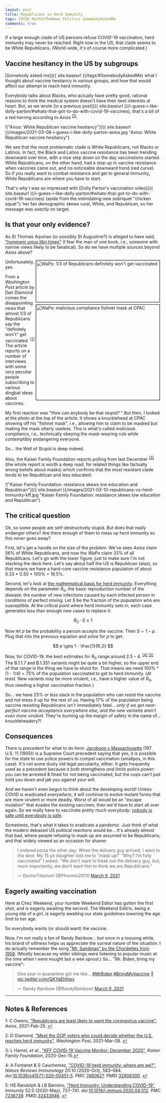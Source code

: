 ```yaml
---
layout: post
title: Republicans vs Herd Immunity
tags: COVID MathInTheNews Politics SomebodyAskedMe
comments: true
---
```


If a large enough clade of US persons refuse COVID-19 vaccination, herd immunity may never
be reached.  Right now in the US, that clade seems to be White Republicans.  (World-wide,
it's of course more complicated.)  

## Vaccine hesitancy in the US by subgroups 

[Somebody asked me]({{ site.baseurl }}/tags/#SomebodyAskedMe) what I thought about vaccine
hesitancy in various groups, and how that would affect our attempt to reach herd
immunity.  

Everybody talks about Blacks, who actually have pretty good, rational reasons to
think the medical system doesn't have their best interests at heart.  But, as we wrote
[in a previous post]({{ site.baseurl }}/i-guess-i-like-dolly-parton/#whats-that-got-to-do-with-covid-19-vaccines), 
that's a bit of a red herring according to _Axios_ <sup id="fn1a">[[1]](#fn1)</sup>:  

!["Axios: White Republican vaccine hesitancy"]({{ site.baseurl }}/images/2021-03-08-i-guess-i-like-dolly-parton-axios.jpg "Axios: White Republican vaccine hesitancy")

We see that the most problematic clade is White Republicans, not Blacks or Latinos.  In
fact, the Black and Latino vaccine resistance has been trending downward over time, with a
nice step down on the day vaccinations started.  White Republicans, on the other hand, had
a _step up_ in vaccine resistance when vaccines came out, and no noticeable downward trend
(red curve).  So if you really want to combat resistance and get to general immunity,
White Republicans are where you have to start.  

That's why I was so impressed with
[Dolly Parton's vaccination video]({{ site.baseurl }}/i-guess-i-like-dolly-parton/#whats-that-got-to-do-with-covid-19-vaccines)
(aside from the intimidating new sobriquet "chicken squat"): her fan demographic skews rural,
White, and Republican, so her message was _exactly_ on target.  


## Is that your only evidence?  

As St Thomas Aquinas (or possibly St Augustine?) is alleged to have said, 
["hominem unius libri timeo"](https://en.wikipedia.org/wiki/Homo_unius_libri) 
(I fear the man of one book, i.e., someone with narrow views likely to be fanatical).  So
do we have multiple sources beyond _Axios_ above?  

<img src="{{ site.baseurl }}/images/2021-03-10-republicans-vs-herd-immunity-wapo.jpg" width="400" height="135" alt="WaPo: 1/3 of Republicans definitely won't get vaccinated" title="WaPo: 1/3 of Republicans definitely won't get vaccinated" style="float: right; margin: 3px 3px 3px 3px; border: 1px solid #000000;">
<img src="{{ site.baseurl }}/images/2021-03-10-republicans-vs-herd-immunity-wapo-fishnet-mask.jpg" width="400" height="309" alt="WaPo: malicious compliance fishnet mask at CPAC" title="WaPo: malicious compliance fishnet mask at CPAC" style="float: right; margin: 3px 3px 3px 3px; border: 1px solid #000000;">
Unfortunately, yes.  

From a _Washington Post_ article by Dan Diamond comes the
disappointing news that almost 1/3 of Republicans say the "definitely won't" get
vaccinated. <sup id="fn2a">[[2]](#fn2)</sup>  The article reports on a number of
interviews with some _very_ peculiar people subscribing to various dingbat ideas about
vaccines.  

My first reaction was "How can anybody be that _stupid?_ "  But then, I looked at the photo
at the top of the article.  It shows a knucklehead at CPAC showing off his "fishnet mask",
i.e., allowing him to claim to be masked but making the mask utterly useless.  This is
what's called _malicious compliance_, i.e., technically obeying the mask-wearing rule
while contemptibly endangering everyone.  

So&hellip; the Well of Stupid is deep indeed.  

Also, the Kaiser Family Foundation reports polling from last 
December <sup id="fn3a">[[3]](#fn3)</sup>
(the whole report is worth a deep read, for related things like factually wrong beliefs
about masks) which confirms that the most resistant clade tends to be Republican and less educated:  

!["Kaiser Family Foundation: resistance skews low education and Republican"]({{ site.baseurl }}/images/2021-03-10-republicans-vs-herd-immunity-kff.jpg "Kaiser Family Foundation: resistance skews low education and Republican")


## The critical question  

Ok, so some people are self-destructively stupid.  But does that really endanger others?
Are there enough of them to mess up herd immunity so this _never_ goes away?  

First, let's get a handle on the size of the problem.  We've seen _Axios_ claim 56% of
White Republicans, and now the _WaPo_ claim 33% of all Republicans.  Let's go with the
lower figure, just to make sure I'm not stacking the deck here.  Let's say about half the
US is Republican (alas), so that means we have a hard-core vaccine resistance population
of about 0.33 * 0.50 * 100% = 16.5%.  

Second, let's look at 
[the mathematical basis for herd immunity](https://en.wikipedia.org/wiki/Herd_immunity#Theoretical_basis).
Everything depends on the parameter $R_0$, the basic reproduction number of the disease:
the number of new infections caused by each infected person in conditions of perfect
mixing.  Let $S$ be the fraction of the population who are susceptible.  At the critical
point where herd immunity sets in, each case generates less than enough new cases to
replace it:  

$$
R_0 \cdot S \leq 1
$$

Now let $p$ be the probability a person accepts the vaccine.  Then $S = 1 - p$.  Plug
that into the previous equation and solve for $p$ to get:  

$$
p \geq 1 - \frac{1}{R_0}
$$

Now, for COVID-19, the best estimates for $R_0$ range around 
2.5 &ndash; 4. <sup id="fn4a">[[4]](#fn4)</sup> <sup id="fn5a">[[5]](#fn5)</sup>
The B.1.1.7 and B.1.351 variants might be quite a bit higher, so the upper end of that
range is the thing we have to shoot for.  That means we need 100% * (1 - 1/4) = 75% of the
population vaccinated to get to herd immunity.  (_At least._  New variants may be more
virulent, i.e., have a higher value of $R_0$, thus needing a higher vaccination fraction.)  

So&hellip; we have 25% or less slack in the population who can resist the vaccine and not
mess it up for the rest of us.  Having 17% of the population being vaccine resisting
Republicans isn't immediately fatal&hellip; _only if we get near-perfect vaccine
acceptance everywhere else, and the new variants aren't even more virulent._  They're
burning up the margin of safety in the name of&hellip; knuckleheadery?!  


## Consequences  

There is precedent for what to do here: [Jacobson v Massachusetts](https://en.wikipedia.org/wiki/Jacobson_v._Massachusetts) (197 U.S. 11 (1905))
is a Supreme Court precedent saying that yes, it _is_ possible for the state to use police
powers to compel vaccination (smallpox, in this case).  It's not some dusty old legal
peculiarity, either.  It gets frequently used as a precedent because it both strengthens
_and limits_ police power: you can be arrested &amp; fined for not being vaccinated, but
the cops can't just hold you down and jab you against your will.  

And we haven't even begun to think about the developing world!  Unless COVID is eradicated
_everywhere_, it will continue to evolve mutant forms that are more virulent or more
deadly.  Worst of all would be an "escape mutation" that evades the existing vaccines;
then we'd have to start all over again.  So we really have to vaccinate pretty much
_everybody_: [nobody is safe until everybody is safe](https://www.gavi.org/vaccineswork/why-no-one-safe-until-everyone-safe-during-pandemic).  

Sometimes, that's what it takes to eradicate a pandemic.  Just think of what the modern
debased US political reactions would be&hellip; It's already _almost_ that bad, where
people refusing to mask up are assumed to be Republicans, and that widely viewed as an
occasion for shame:  

<blockquote class="twitter-tweet">
  <p lang="en" dir="ltr">
    I ordered pizza the other day. When the delivery guy arrived, I went to the door. My
	15 yo daughter told me to "mask up!" "Why? I’m fully vaccinated" I asked. "We don’t
	want to freak out the delivery guy, but, more importantly, we don’t want him to think
	we are Republicans."
  </p>
  &mdash; DoctorTitanium (@Phormio2013) <a href="https://twitter.com/Phormio2013/status/1369256097899552772?ref_src=twsrc%5Etfw">March 9, 2021</a>
</blockquote>
<script async src="https://platform.twitter.com/widgets.js"></script>


##  Eagerly awaiting vaccination  

Here at Chez Weekend, your humble Weekend Editor has gotten the first shot, and is eagerly
awaiting the second.  The Weekend Editrix, being a young slip of a girl, is eagerly
awaiting our state guidelines lowering the age limit to her age.  

So everybody wants (or should want) the vaccine.  

Now, I'm not really a fan of Randy Rainbow&hellip; but once in a loooong while, his brand of
silliness helps us appreciate the surreal nature of the situation.  I do actually remember
the song
["Mr. Sandman" by the Chordettes from 1958](https://www.youtube.com/watch?v=CX45pYvxDiA).
(Mostly because my elder siblings were listening to popular music
at the time when I were nought but a wee sprout.)  So&hellip; "Mr. Biden, bring my vaccine":  


<blockquote class="twitter-tweet">
  <p lang="en" dir="ltr">
    One year in quarantine got me like...
    <a href="https://twitter.com/hashtag/MrBiden?src=hash&amp;ref_src=twsrc%5Etfw">#MrBiden</a>
    <a href="https://twitter.com/hashtag/BringMyVaccine?src=hash&amp;ref_src=twsrc%5Etfw">#BringMyVaccine</a>
 🏻 <a href="https://t.co/QKYaEhhtay">pic.twitter.com/QKYaEhhtay</a>
  </p>
&mdash; Randy Rainbow (@RandyRainbow) <a href="https://twitter.com/RandyRainbow/status/1369294406126305283?ref_src=twsrc%5Etfw">March 9, 2021</a>
</blockquote>
<script async src="https://platform.twitter.com/widgets.js"></script>

---

## Notes &amp; References  

<!--
<sup id="fn1a">[[1]](#fn1)</sup>
<a id="fn1">1</a>: [↩](#fn1a)  
-->

<a id="fn1">1</a>: C Owens, ["Republicans are least likely to want the coronavirus vaccine"](https://www.axios.com/republicans-coronavirus-vaccine-hesitancy-023bf32f-3d68-4206-b906-4f701b87c39f.html), _Axios_, 2021-Feb-25. [↩](#fn1a)  

<a id="fn2">2</a>: D Diamond, ["Meet the GOP voters who could decide whether the U.S. reaches herd immunity"](https://www.washingtonpost.com/health/2021/03/07/republicans-covid-vaccine/), _Washington Post_, 2021-Mar-08. [↩](#fn2a)  

<a id="fn3">3</a>: L Hamel, _et al._, ["KFF COVID-19 Vaccine Monitor: December 2020"](https://www.kff.org/coronavirus-covid-19/report/kff-covid-19-vaccine-monitor-december-2020/), _Kaiser Family Foundation_, 2020-Dec-15.[↩](#fn3a)  

<a id="fn4">4</a>: A Fontanet &amp; S Cauchemez, ["COVID-19 herd immunity: where are we?"](https://www.ncbi.nlm.nih.gov/pmc/articles/PMC7480627), _Nature Reviews Immunology_ 20:10 (2020-Oct), 583–584. doi:[10.1038/s41577-020-00451-5](https://doi.org/10.1038%2Fs41577-020-00451-5). PMC [7480627](https://www.ncbi.nlm.nih.gov/pmc/articles/PMC7480627). PMID [32908300](https://pubmed.ncbi.nlm.nih.gov/32908300/).  [↩](#fn4a)  

<a id="fn5">5</a>: HE Randolph &amp; LB Barreiro, ["Herd Immunity: Understanding COVID-19"](https://www.ncbi.nlm.nih.gov/pmc/articles/PMC7236739), _Immunity_ 52:5 (2020-May), 737–741. doi:[10.1016/j.immuni.2020.04.012](https://doi.org/10.1016%2Fj.immuni.2020.04.012). PMC [7236739](https://www.ncbi.nlm.nih.gov/pmc/articles/PMC7236739). PMID [32433946](https://pubmed.ncbi.nlm.nih.gov/32433946/). [↩](#fn5a)  
